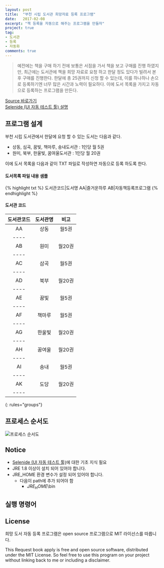 ```yaml
---
layout: post
title:  "부천 시립 도서관 희망자료 등록 프로그램"
date:   2017-02-08
excerpt: "책 등록을 자동으로 해주는 프로그램을 만들자"
project: true
tag:
- 도서관
- 등록
- 자동화
comments: true
---
```


> 예전에는 책을 구매 하기 전에 보통은 서점을 가서 책을 보고 구매를 진행 하였지만, 최근에는 도서관에 책을 희망 자료로 요청 하고 한달 정도 있다가 빌려서 본 후 구매를 진행한다. 
한달에 총 25권까지 신청 할 수 있는데, 이를 하나하나 손으로 등록하기엔 너무 많은 시간과 노력이 필요하다. 이에 도서 목록을 가지고 자동으로 등록하는 프로그램을 만든다.


<div markdown="0"><a href="https://github.com/lahuman/request-book-apply" class="btn btn-warning">Source 바로가기</a></div>

<div markdown="0"><a href="http://lahuman.jabsiri.co.kr/147" class="btn btn-warning">Selenide (UI 자동 테스트 툴) 설명</a></div>
   
## 프로그램 설계

부천 시립 도서관에서 한달에 요청 할 수 있는 도서는 다음과 같다.

* 상동, 심곡, 꿈빛, 책마루, 송내도서관 : 1인당 월 5권
* 원미, 북부, 한울빛, 꿈여울도서관 : 1인당 월 20권

이에 도서 목록을 다음과 같이 TXT 파일로 작성하연 자동으로 등록 하도록 한다.

#### 도서목록 파일 내용 샘플
{% highlight txt %}
도서관코드|도서명
AA|즐거운하루
AB|자동책등록프로그램
{% endhighlight %}

#### 도서관 코드

| 도서관코드 | 도서관명 | 비고 |
|:--------:|:-------:|:--------:|
| AA      | 상동   |  월5권   |
|----
| AB      | 원미   | 월20권   |
|----
| AC      | 삼곡   | 월5권  |
|----
| AD      | 북부   | 월20권  |
|----
| AE      | 꿈빛   | 월5권   |
|----
| AF      | 책마루 | 월5권   |
|----
| AG      | 한울빛 | 월20권  |
|----
| AH      | 꿈여울 | 월20권   |
|----
| AI      | 송내   | 월5권   |
|----
| AK      | 도당   | 월20권  |
|----
{: rules="groups"}


## 프로세스 순서도

![프로세스 순서도](https://lahuman.github.io/assets/project/bookapply/process_flowchart.png)


## Notice
* <a href="http://lahuman.jabsiri.co.kr/147">Selenide (UI 자동 테스트 툴)<a>에 대한 기초 지식 필요
* JRE 1.8 이상이 설치 되어 있어야 합니다.
* JRE_HOME 환경 변수가 설정 되어 있어야 합니다.
    * 다음이 path에 추가 되어야 함 
		* $JRE_HOME$\bin

## 실행 명령어

## License

희망 도서 자동 등록 프로그램은 open source 프로그램으로 MIT 라이선스를 따릅니다.

This Request book apply is free and open source software, distributed under the MIT License. So feel free to use this program on your project without linking back to me or including a disclaimer.
